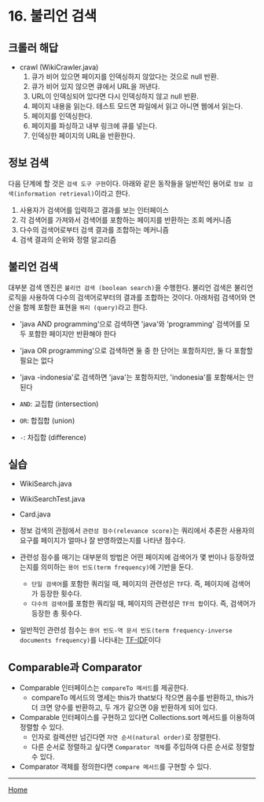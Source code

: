 # 16. 불리언 검색

## 크롤러 해답

- crawl (WikiCrawler.java)
    1. 큐가 비어 있으면 페이지를 인덱싱하지 않았다는 것으로 null 반환.
    2. 큐가 비어 있지 않으면 큐에서 URL을 꺼낸다.
    3. URL이 인덱싱되어 있다면 다시 인덱싱하지 않고 null 반환.
    4. 페이지 내용을 읽는다. 테스트 모드면 파일에서 읽고 아니면 웹에서 읽는다.
    5. 페이지를 인덱싱한다. 
    6. 페이지를 파싱하고 내부 링크에 큐를 넣는다.
    7. 인덱싱한 페이지의 URL을 반환한다.


## 정보 검색

다음 단계에 할 것은 `검색 도구 구현`이다. 아래와 같은 동작들을 일반적인 용어로 `정보 검색(information retrieval)`이라고 한다.

1. 사용자가 검색어를 입력하고 결과를 보는 인터페이스
2. 각 검색어를 가져와서 검색어를 포함하는 페이지를 반환하는 조회 메커니즘
3. 다수의 검색어로부터 검색 결과를 조합하는 메커니즘
4. 검색 결과의 순위와 정렬 알고리즘


## 불리언 검색

대부분 검색 엔진은 `불리언 검색 (boolean search)`을 수행한다. 불리언 검색은 불리언 로직을 사용하여 다수의 검색어로부터의 결과를 조합하는 것이다. 아래처럼 검색어와 연산을 함께 포함한 표현을 `쿼리 (query)`라고 한다.

- 'java AND programming'으로 검색하면 'java'와 'programming' 검색어를 모두 포함한 페이지만 반환해야 한다
- 'java OR programming'으로 검색하면 둘 중 한 단어는 포함하지만, 둘 다 포함할 필요는 없다
- 'java -indonesia'로 검색하면 'java'는 포함하지만, 'indonesia'를 포함해서는 안 된다


- `AND`: 교집합 (intersection)
- `OR`: 합집합 (union)
- `-`: 차집합 (difference)


## 실습

- WikiSearch.java
- WikiSearchTest.java
- Card.java

- 정보 검색의 관점에서 `관련성 점수(relevance score)`는 쿼리에서 추론한 사용자의 요구를 페이지가 얼마나 잘 반영하였는지를 나타낸 점수다.
- 관련성 점수를 매기는 대부분의 방법은 어떤 페이지에 검색어가 몇 번이나 등장하였는지를 의미하는 `용어 빈도(term frequency)`에 기반을 둔다.
    - `단일 검색어`를 포함한 쿼리일 때, 페이지의 관련성은 `TF`다. 즉, 페이지에 검색어가 등장한 횟수다.
    - `다수의 검색어`를 포함한 쿼리일 때, 페이지의 관련성은 `TF의 합`이다. 즉, 검색어가 등장한 총 횟수다. 
- 일반적인 관련성 점수는 `용어 빈도-역 문서 빈도(term frequency-inverse documents frequency)`를 나타내는 [TF-IDF](https://en.wikipedia.org/wiki/Tf–idf)이다


## Comparable과 Comparator

- Comparable 인터페이스는 `compareTo 메서드`를 제공한다.
    - compareTo 메서드의 명세는 this가 that보다 작으면 음수를 반환하고, this가 더 크면 양수를 반환하고, 두 개가 같으면 0을 반환하게 되어 있다.
- Comparable 인터페이스를 구현하고 있다면 Collections.sort 메서드를 이용하여 정렬할 수 있다.
    - 인자로 컬렉션만 넘긴다면 `자연 순서(natural order)`로 정렬한다.
    - 다른 순서로 정렬하고 싶다면 `Comparator 객체`를 주입하여 다른 순서로 정렬할 수 있다.
- Comparator 객체를 정의한다면 `compare 메서드`를 구현할 수 있다. 

---
[Home](../README.md)
